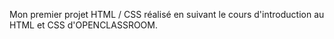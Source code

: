 Mon premier projet HTML / CSS réalisé en suivant le cours d'introduction au HTML et CSS d'OPENCLASSROOM.
